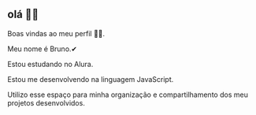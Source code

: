 ## olá 🐱‍👤
Boas vindas ao meu perfil 💙💙.

Meu nome é Bruno.✔

Estou estudando no Alura.

Estou me desenvolvendo na linguagem JavaScript.

Utilizo esse espaço para minha organização e compartilhamento dos meu projetos desenvolvidos.

<!--
**Bruno7080/Bruno7080** is a ✨ _special_ ✨ repository because its `README.md` (this file) appears on your GitHub profile.

Here are some ideas to get you started:

- 🔭 I’m currently working on ...
- 🌱 I’m currently learning ...
- 👯 I’m looking to collaborate on ...
- 🤔 I’m looking for help with ...
- 💬 Ask me about ...
- 📫 How to reach me: ...
- 😄 Pronouns: ...
- ⚡ Fun fact: ...
-->
